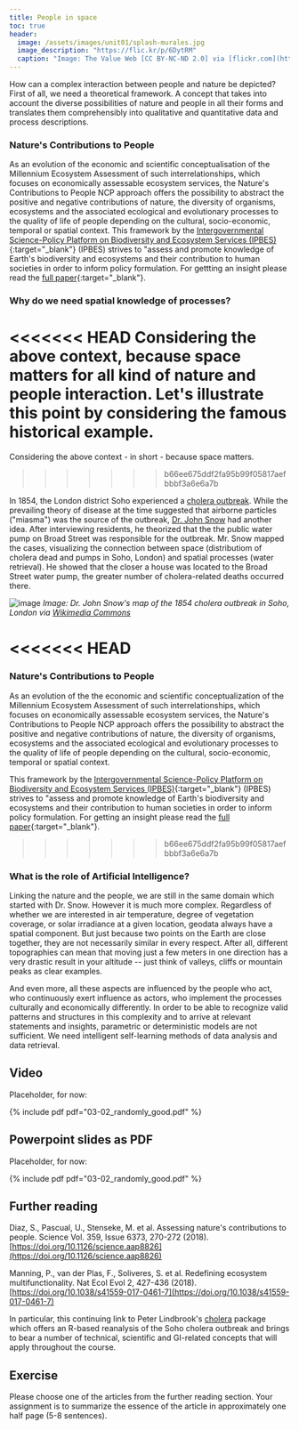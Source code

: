 ```yaml
---
title: People in space
toc: true
header:
  image: /assets/images/unit01/splash-murales.jpg
  image_description: "https://flic.kr/p/6DytRM"
  caption: "Image: The Value Web [CC BY-NC-ND 2.0] via [flickr.com](https://flic.kr/p/6DytRM)"
---
```


How can a complex interaction between people and nature be depicted? First of all, we need a theoretical framework. A concept that takes into account the diverse possibilities of nature and people in all their forms and translates them comprehensibly into qualitative and quantitative data and process descriptions.

<!--more-->

### Nature's Contributions to People
As an evolution of the economic and scientific conceptualisation of the Millennium Ecosystem Assessment of such interrelationships, which focuses on economically assessable ecosystem services, the Nature's Contributions to People NCP approach offers the possibility to abstract the positive and negative contributions of nature, the diversity of organisms, ecosystems and the associated ecological and evolutionary processes to the quality of life of people depending on the cultural, socio-economic, temporal or spatial context.
This framework by the [Intergovernmental Science-Policy Platform on Biodiversity and Ecosystem Services (IPBES)](https://ipbes.net/){:target="_blank"}  (IPBES) strives to "assess and promote knowledge of Earth's biodiversity and ecosystems and their contribution to human societies in order to inform policy formulation. For gettting an insight please read the [full paper](https://science.sciencemag.org/content/359/6373/270.full?ijkey=/vA6P5O/b2eSM&keytype=ref&siteid=sci){:target="_blank"}.


### Why do we need spatial knowledge of processes?

<<<<<<< HEAD
Considering the above context, because space matters for all kind of nature and people interaction. Let's illustrate this point by considering the famous historical example. 
=======
Considering the above context - in short - because space matters. 
>>>>>>> b66ee675ddf2fa95b99f05817aefbbbf3a6e6a7b

In 1854, the London district Soho experienced a [cholera outbreak](https://en.wikipedia.org/wiki/1854_Broad_Street_cholera_outbreak). While the prevailing theory of disease at the time suggested that airborne particles ("miasma") was the source of the outbreak, [Dr. John Snow](https://en.wikipedia.org/wiki/John_Snow) had another idea. After interviewing residents, he theorized that the the public water pump on Broad Street was responsible for the outbreak. Mr. Snow mapped the cases, visualizing the connection between space (distributiom of cholera dead and pumps in Soho, London) and spatial processes (water retrieval). He showed that the closer a house was located to the Broad Street water pump, the greater number of cholera-related deaths occurred there. 

![image](../assets/images/unit01/Snow-cholera-map.jpg)
*Image: Dr. John Snow's map of the 1854 cholera outbreak in Soho, London via [Wikimedia Commons](https://commons.wikimedia.org/wiki/File:Snow-cholera-map-1.jpg)*


<<<<<<< HEAD
=======
### Nature's Contributions to People
As an evolution of the the economic and scientific conceptualization of the Millennium Ecosystem Assessment of such interrelationships, which focuses on economically assessable ecosystem services, the Nature's Contributions to People NCP approach offers the possibility to abstract the positive and negative contributions of nature, the diversity of organisms, ecosystems and the associated ecological and evolutionary processes to the quality of life of people depending on the cultural, socio-economic, temporal or spatial context.

This framework by the [Intergovernmental Science-Policy Platform on Biodiversity and Ecosystem Services (IPBES)](https://ipbes.net/){:target="_blank"}  (IPBES) strives to "assess and promote knowledge of Earth's biodiversity and ecosystems and their contribution to human societies in order to inform policy formulation. For getting an insight please read the [full paper](https://science.sciencemag.org/content/359/6373/270.full?ijkey=/vA6P5O/b2eSM&keytype=ref&siteid=sci){:target="_blank"}.

>>>>>>> b66ee675ddf2fa95b99f05817aefbbbf3a6e6a7b
### What is the role of Artificial Intelligence?
Linking the nature and the people, we are still in the same domain which started with Dr. Snow. However it is much more complex. Regardless of whether we are interested in air temperature, degree of vegetation coverage, or solar irradiance at a given location, geodata always have a spatial component. But just because two points on the Earth are close together, they are not necessarily similar in every respect. After all, different topographies can mean that moving just a few meters in one direction has a very drastic result in your altitude -- just think of valleys, cliffs or mountain peaks as clear examples.

And even more, all these aspects are influenced by the people who act, who continuously exert influence as actors, who implement the processes culturally and economically differently. In order to be able to recognize valid patterns and structures in this complexity and to arrive at relevant statements and insights, parametric or deterministic models are not sufficient. We need intelligent self-learning methods of data analysis and data retrieval.


## Video
Placeholder, for now:

{% include pdf pdf="03-02_randomly_good.pdf" %}


## Powerpoint slides as PDF
Placeholder, for now:

{% include pdf pdf="03-02_randomly_good.pdf" %}


## Further reading
Diaz, S., Pascual, U., Stenseke, M. et al. Assessing nature's contributions to people. Science Vol. 359, Issue 6373, 270-272 (2018). [https://doi.org/10.1126/science.aap8826](https://doi.org/10.1126/science.aap8826)

Manning, P., van der Plas, F., Soliveres, S. et al. Redefining ecosystem multifunctionality. Nat Ecol Evol 2, 427-436 (2018). [https://doi.org/10.1038/s41559-017-0461-7](https://doi.org/10.1038/s41559-017-0461-7)

In particular, this continuing link to Peter Lindbrook's [cholera](https://github.com/lindbrook/cholera) package which offers an R-based reanalysis of the Soho cholera outbreak and brings to bear a number of technical, scientific and GI-related concepts that will apply throughout the course.


## Exercise
Please choose one of the articles from the further reading section. Your assignment is to summarize the essence of the article in approximately one half page (5-8 sentences).
